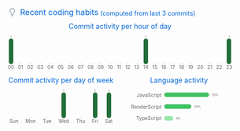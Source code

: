 <svg xmlns="http://www.w3.org/2000/svg" width="480" height="280" class="">
    <defs>
        <style/>
    </defs>
    <style>@keyframes animation-gauge{0%{stroke-dasharray:0 329}}@keyframes animation-rainbow{0%,to{color:#7f00ff;fill:#7f00ff}14%{color:#a933ff;fill:#a933ff}29%{color:#007fff;fill:#007fff}43%{color:#00ff7f;fill:#00ff7f}57%{color:#ff0;fill:#ff0}71%{color:#ff7f00;fill:#ff7f00}86%{color:red;fill:red}}svg{font-family:-apple-system,BlinkMacSystemFont,Segoe UI,Helvetica,Arial,sans-serif,Apple Color Emoji,Segoe UI Emoji;color:#777}h2,h3{margin:8px 0 2px;padding:0;color:#0366d6;font-weight:400}h2 svg,h3 svg{fill:currentColor}h2{font-size:16px}h3,svg{font-size:14px}.h-details{margin:0 4px;padding-top:4px;font-size:.8rem}section&gt;.field{margin-left:5px;margin-right:5px}.field{display:flex;align-items:center;margin-bottom:2px;white-space:nowrap}.field.wrap,.row{flex-wrap:wrap}.field svg{margin:0 8px;fill:#959da5;flex-shrink:0}.row{display:flex}.horizontal .field,.row section{flex:1 1 0}.chart-bars .entry,.column{display:flex;flex-direction:column;align-items:center}.horizontal{justify-content:space-around}svg.bar{margin:4px 0}.chart{padding:0 8px}.chart-bars{display:flex;justify-content:space-between;align-items:flex-end;width:100%;margin:8px 0 4px;flex-grow:1;min-height:70px}.chart-bars .entry{flex-grow:1;font-size:10px;color:#666}.chart-bars .entry .value{font-size:6px}.chart-bars .bar{width:7px;background-color:var(--color-calendar-graph-day-bg);border:1px solid var(--color-calendar-graph-day-border);border-radius:5px}.chart-bars.horizontal{flex-direction:column;height:100%}.chart-bars.horizontal .entry{align-items:center;flex-direction:row;width:100%;min-height:1rem}.activity .field,.chart-bars.horizontal .entry .name{overflow:hidden;text-overflow:ellipsis;white-space:nowrap}.chart-bars.horizontal .entry .name{flex-shrink:0;text-align:right;width:34%}.chart-bars.horizontal .bar{height:7px;width:auto;margin:0 6px}.activity{margin-bottom:12px}.activity .field{width:100%;max-width:450px;margin-bottom:0}:root{--color-calendar-graph-day-bg:#ebedf0;--color-calendar-graph-day-border:rgba(27,31,35,0.06);--color-calendar-graph-day-L1-bg:#9be9a8;--color-calendar-graph-day-L2-bg:#40c463;--color-calendar-graph-day-L3-bg:#30a14e;--color-calendar-graph-day-L4-bg:#216e39;--color-calendar-halloween-graph-day-L1-bg:#ffee4a;--color-calendar-halloween-graph-day-L2-bg:#ffc501;--color-calendar-halloween-graph-day-L3-bg:#fe9600;--color-calendar-halloween-graph-day-L4-bg:#03001c;--color-calendar-winter-graph-day-L1-bg:#0a3069;--color-calendar-winter-graph-day-L2-bg:#0969da;--color-calendar-winter-graph-day-L3-bg:#54aeff;--color-calendar-winter-graph-day-L4-bg:#b6e3ff;--color-calendar-graph-day-L4-border:rgba(27,31,35,0.06);--color-calendar-graph-day-L3-border:rgba(27,31,35,0.06);--color-calendar-graph-day-L2-border:rgba(27,31,35,0.06);--color-calendar-graph-day-L1-border:rgba(27,31,35,0.06)}#metrics-end{width:100%}</style>
    <style/>
    <foreignObject x="0" y="0" width="100%" height="100%">
        <div xmlns="http://www.w3.org/1999/xhtml" xmlns:xlink="http://www.w3.org/1999/xlink" class="items-wrapper">
            <section class="habits">
                <h2 class="field wrap">
                    <svg xmlns="http://www.w3.org/2000/svg" viewBox="0 0 16 16" width="16" height="16">
                        <path fill-rule="evenodd" d="M8 1.5c-2.363 0-4 1.69-4 3.75 0 .984.424 1.625.984 2.304l.214.253c.223.264.47.556.673.848.284.411.537.896.621 1.49a.75.75 0 01-1.484.211c-.04-.282-.163-.547-.37-.847a8.695 8.695 0 00-.542-.68c-.084-.1-.173-.205-.268-.32C3.201 7.75 2.5 6.766 2.5 5.25 2.5 2.31 4.863 0 8 0s5.5 2.31 5.5 5.25c0 1.516-.701 2.5-1.328 3.259-.095.115-.184.22-.268.319-.207.245-.383.453-.541.681-.208.3-.33.565-.37.847a.75.75 0 01-1.485-.212c.084-.593.337-1.078.621-1.489.203-.292.45-.584.673-.848.075-.088.147-.173.213-.253.561-.679.985-1.32.985-2.304 0-2.06-1.637-3.75-4-3.75zM6 15.25a.75.75 0 01.75-.75h2.5a.75.75 0 010 1.5h-2.5a.75.75 0 01-.75-.75zM5.75 12a.75.75 0 000 1.5h4.5a.75.75 0 000-1.5h-4.5z"/>
                    </svg>
                    Recent coding habits
                    <small class="h-details">(computed from last 3 commits)</small>
                </h2>
            </section>
            <section class="habits">
                <div class="column chart largeable">
                    <h3>Commit activity per hour of day</h3>
                    <div class="chart-bars">
                        <div class="entry">
                            <span class="value">1</span>
                            <div class="bar" style="height: 50px; background-color: var(--color-calendar-graph-day-L4-bg)"></div>
                            00
                        </div>
                        <div class="entry">
                            <span class="value"></span>
                            <div class="bar" style="height: 0px; background-color: var(--color-calendar-graph-day-L0-bg)"></div>
                            01
                        </div>
                        <div class="entry">
                            <span class="value"></span>
                            <div class="bar" style="height: 0px; background-color: var(--color-calendar-graph-day-L0-bg)"></div>
                            02
                        </div>
                        <div class="entry">
                            <span class="value"></span>
                            <div class="bar" style="height: 0px; background-color: var(--color-calendar-graph-day-L0-bg)"></div>
                            03
                        </div>
                        <div class="entry">
                            <span class="value"></span>
                            <div class="bar" style="height: 0px; background-color: var(--color-calendar-graph-day-L0-bg)"></div>
                            04
                        </div>
                        <div class="entry">
                            <span class="value"></span>
                            <div class="bar" style="height: 0px; background-color: var(--color-calendar-graph-day-L0-bg)"></div>
                            05
                        </div>
                        <div class="entry">
                            <span class="value"></span>
                            <div class="bar" style="height: 0px; background-color: var(--color-calendar-graph-day-L0-bg)"></div>
                            06
                        </div>
                        <div class="entry">
                            <span class="value"></span>
                            <div class="bar" style="height: 0px; background-color: var(--color-calendar-graph-day-L0-bg)"></div>
                            07
                        </div>
                        <div class="entry">
                            <span class="value"></span>
                            <div class="bar" style="height: 0px; background-color: var(--color-calendar-graph-day-L0-bg)"></div>
                            08
                        </div>
                        <div class="entry">
                            <span class="value"></span>
                            <div class="bar" style="height: 0px; background-color: var(--color-calendar-graph-day-L0-bg)"></div>
                            09
                        </div>
                        <div class="entry">
                            <span class="value"></span>
                            <div class="bar" style="height: 0px; background-color: var(--color-calendar-graph-day-L0-bg)"></div>
                            10
                        </div>
                        <div class="entry">
                            <span class="value"></span>
                            <div class="bar" style="height: 0px; background-color: var(--color-calendar-graph-day-L0-bg)"></div>
                            11
                        </div>
                        <div class="entry">
                            <span class="value"></span>
                            <div class="bar" style="height: 0px; background-color: var(--color-calendar-graph-day-L0-bg)"></div>
                            12
                        </div>
                        <div class="entry">
                            <span class="value"></span>
                            <div class="bar" style="height: 0px; background-color: var(--color-calendar-graph-day-L0-bg)"></div>
                            13
                        </div>
                        <div class="entry">
                            <span class="value">1</span>
                            <div class="bar" style="height: 50px; background-color: var(--color-calendar-graph-day-L4-bg)"></div>
                            14
                        </div>
                        <div class="entry">
                            <span class="value"></span>
                            <div class="bar" style="height: 0px; background-color: var(--color-calendar-graph-day-L0-bg)"></div>
                            15
                        </div>
                        <div class="entry">
                            <span class="value"></span>
                            <div class="bar" style="height: 0px; background-color: var(--color-calendar-graph-day-L0-bg)"></div>
                            16
                        </div>
                        <div class="entry">
                            <span class="value"></span>
                            <div class="bar" style="height: 0px; background-color: var(--color-calendar-graph-day-L0-bg)"></div>
                            17
                        </div>
                        <div class="entry">
                            <span class="value"></span>
                            <div class="bar" style="height: 0px; background-color: var(--color-calendar-graph-day-L0-bg)"></div>
                            18
                        </div>
                        <div class="entry">
                            <span class="value"></span>
                            <div class="bar" style="height: 0px; background-color: var(--color-calendar-graph-day-L0-bg)"></div>
                            19
                        </div>
                        <div class="entry">
                            <span class="value"></span>
                            <div class="bar" style="height: 0px; background-color: var(--color-calendar-graph-day-L0-bg)"></div>
                            20
                        </div>
                        <div class="entry">
                            <span class="value"></span>
                            <div class="bar" style="height: 0px; background-color: var(--color-calendar-graph-day-L0-bg)"></div>
                            21
                        </div>
                        <div class="entry">
                            <span class="value"></span>
                            <div class="bar" style="height: 0px; background-color: var(--color-calendar-graph-day-L0-bg)"></div>
                            22
                        </div>
                        <div class="entry">
                            <span class="value">1</span>
                            <div class="bar" style="height: 50px; background-color: var(--color-calendar-graph-day-L4-bg)"></div>
                            23
                        </div>
                    </div>
                </div>
                <div class="row largeable">
                    <section class="column chart">
                        <h3>Commit activity per day of week</h3>
                        <div class="chart-bars">
                            <div class="entry">
                                <span class="value"></span>
                                <div class="bar" style="height: 0px; background-color: var(--color-calendar-graph-day-L0-bg)"></div>
                                Sun
                            </div>
                            <div class="entry">
                                <span class="value"></span>
                                <div class="bar" style="height: 0px; background-color: var(--color-calendar-graph-day-L0-bg)"></div>
                                Mon
                            </div>
                            <div class="entry">
                                <span class="value"></span>
                                <div class="bar" style="height: 0px; background-color: var(--color-calendar-graph-day-L0-bg)"></div>
                                Tue
                            </div>
                            <div class="entry">
                                <span class="value">1</span>
                                <div class="bar" style="height: 50px; background-color: var(--color-calendar-graph-day-L4-bg)"></div>
                                Wed
                            </div>
                            <div class="entry">
                                <span class="value"></span>
                                <div class="bar" style="height: 0px; background-color: var(--color-calendar-graph-day-L0-bg)"></div>
                                Thu
                            </div>
                            <div class="entry">
                                <span class="value">1</span>
                                <div class="bar" style="height: 50px; background-color: var(--color-calendar-graph-day-L4-bg)"></div>
                                Fri
                            </div>
                            <div class="entry">
                                <span class="value">1</span>
                                <div class="bar" style="height: 50px; background-color: var(--color-calendar-graph-day-L4-bg)"></div>
                                Sat
                            </div>
                        </div>
                    </section>
                    <section class="column chart">
                        <h3>Language activity</h3>
                        <div class="chart-bars horizontal">
                            <div class="entry">
                                <span class="name">JavaScript</span>
                                <div class="bar" style="width: 39.6747809782433%; background-color: var(--color-calendar-graph-day-L2-bg)"></div>
                                <span class="value">50%</span>
                            </div>
                            <div class="entry">
                                <span class="name">RenderScript</span>
                                <div class="bar" style="width: 23.530857013545404%; background-color: var(--color-calendar-graph-day-L2-bg)"></div>
                                <span class="value">29%</span>
                            </div>
                            <div class="entry">
                                <span class="name">TypeScript</span>
                                <div class="bar" style="width: 7.017748036077975%; background-color: var(--color-calendar-graph-day-L1-bg)"></div>
                                <span class="value">9%</span>
                            </div>
                        </div>
                    </section>
                </div>
            </section>
        </div>
        <div xmlns="http://www.w3.org/1999/xhtml" id="metrics-end"></div>
    </foreignObject>
</svg>
